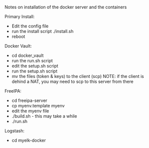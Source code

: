Notes on installation of the docker server and the containers

Primary Install:
- Edit the config file
- run the install script ./install.sh
- reboot

Docker Vault:
- cd docker_vault
- run the run.sh script
- edit the setup.sh script
- run the setup.sh script
- mv the files (token & keys) to the client (scp)
   NOTE: if the client is dehind a NAT, you may need to 
         scp to this server from there

FreeIPA:
- cd freeipa-server
- cp myenv.template myenv
- edit the myenv file
- ./build.sh - this may take a while
- ./run.sh


Logstash:
- cd myelk-docker
